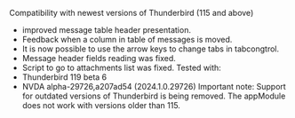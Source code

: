 Compatibility with newest versions of Thunderbird (115 and above)
- improved message table header presentation.
- Feedback when a column in table of messages is moved.
- It is now possible to use the arrow keys to change tabs in tabcongtrol.
- Message header fields reading was fixed.
- Script to go to attachments list was fixed.
Tested with:
- Thunderbird 119 beta 6
- NVDA alpha-29726,a207ad54 (2024.1.0.29726)
Important note: Support for outdated versions of Thunderbird is being removed. The appModule does not work with versions older than 115.